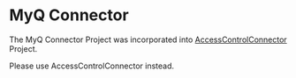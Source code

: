 # MyQ Connector

The MyQ Connector Project was incorporated into [AccessControlConnector](../AccessControlConnector/) Project.

Please use AccessControlConnector instead. 
